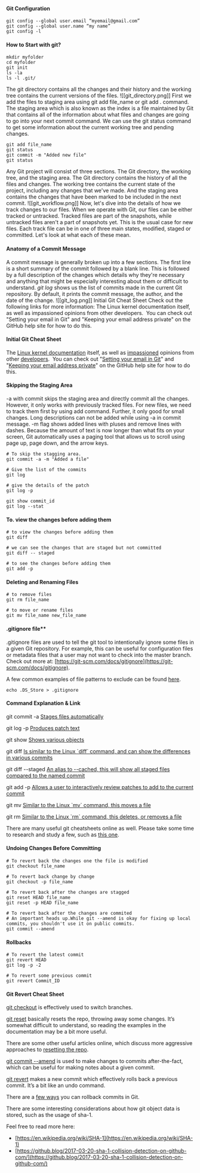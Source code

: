 #### Git Configuration
```Shell
git config --global user.email “myemail@gmail.com”
git config --global user.name “my name”
git config -l
````

#### How to Start with git?
```Shell
mkdir myfolder
cd myfolder
git init
ls -la
ls -l .git/
```
The git directory contains all the changes and their history and the working tree contains the current versions of the files.
![[git_directory.png]]
First we add the files to staging area using git add file_name or git add . command. The staging area which is also known as the index is a file maintained by Git that contains all of the information about what files and changes are going to go into your next commit command. We can use the git status command to get some information about the current working tree and pending changes. 
```Shell
git add file_name
git status
git commit -m "Added new file"
git status
```
Any Git project will consist of three sections. The Git directory, the working tree, and the staging area. The Git directory contains the history of all the files and changes. The working tree contains the current state of the project, including any changes that we've made. And the staging area contains the changes that have been marked to be included in the next commit. 
![[git_workflow.png]]
Now, let's dive into the details of how we track changes to our files. When we operate with Git, our files can be either tracked or untracked. Tracked files are part of the snapshots, while untracked files aren't a part of snapshots yet. This is the usual case for new files. Each track file can be in one of three main states, modified, staged or committed. Let's look at what each of these mean. 

#### Anatomy of a Commit Message
A commit message is generally broken up into a few sections. The first line is a short summary of the commit followed by a blank line. This is followed by a full description of the changes which details why they're necessary and anything that might be especially interesting about them or difficult to understand. *git log* shows us the list of commits made in the current Git  repository. By default, it prints the commit message, the author, and the date of the change.
![[git_log.png]]
Initial Git Cheat Sheet
Check out the following links for more information:
The Linux kernel documentation itself, as well as impassioned opinions from other developers.  
You can check out "Setting your email in Git" and "Keeping your email address private" on the GitHub help site for how to do this.

#### Initial Git Cheat Sheet
The [Linux kernel documentation](https://git.kernel.org/pub/scm/linux/kernel/git/torvalds/linux.git/tree/Documentation/process/submitting-patches.rst?id=HEAD) itself, as well as [impassioned](http://stopwritingramblingcommitmessages.com/) opinions from other [developers](https://robots.thoughtbot.com/5-useful-tips-for-a-better-commit-message). 
You can check out "[Setting your email in Git](https://help.github.com/articles/setting-your-email-in-git/)" and "[Keeping your email address private](https://help.github.com/articles/keeping-your-email-address-private/)" on the GitHub help site for how to do this.

#### Skipping the Staging Area
-a with commit skips the staging area and directly commit all the changes. However, it only works with previously tracked files. For new files, we need to track them first by using add command. Further, it only good for small changes. Long descriptions can not be added while using -a in commit message. 
-m flag shows added lines with pluses and remove lines with dashes. 
Because the amount of text is now longer than what fits on your screen, 
Git automatically uses a paging tool that allows us to scroll using page up, 
page down, and the arrow keys. 
```Script
# To skip the stagging area.
git commit -a -m "Added a file"

# Give the list of the commits
git log 

# give the details of the patch
git log -p 

git show commit_id
git log --stat
```

#### To. view the changes before adding them
```Script
# to view the changes before adding them
git diff

# we can see the changes that are staged but not committed
git diff -- staged

# to see the changes before adding them
git add -p
````
####  Deleting and Renaming Files
```Script
# to remove files
git rm file_name

# to move or rename files
git mv file_name new_file_name
```
####  .gitignore file**
.gitignore files are used to tell the git tool to intentionally ignore some files in a given Git repository. For example, this can be useful for configuration files or metadata files that a user may not want to check into the master branch. Check out more at: [https://git-scm.com/docs/gitignore](https://git-scm.com/docs/gitignore).

A few common examples of file patterns to exclude can be found [here](https://gist.github.com/octocat/9257657).

```Script
echo .DS_Store > .gitignore
````

#### Command Explanation & Link
git commit -a
[Stages files automatically](https://git-scm.com/docs/git-commit#Documentation/git-commit.txt---all)

git log -p
[Produces patch text](https://git-scm.com/docs/git-log#_generating_patch_text_with_p)

git show
[Shows various objects](https://git-scm.com/docs/git-show)

git diff
[Is similar to the Linux \`diff\` command, and can show the differences in various commits](https://git-scm.com/docs/git-diff)

git diff --staged
[An alias to --cached, this will show all staged files compared to the named commit](https://git-scm.com/docs/git-diff)

git add -p
[Allows a user to interactively review patches to add to the current commit](https://git-scm.com/docs/git-add)

git mv
[Similar to the Linux \`mv\` command, this moves a file](https://git-scm.com/docs/git-mv)

git rm
[Similar to the Linux \`rm\` command, this deletes, or removes a file](https://git-scm.com/docs/git-rm)

There are many useful git cheatsheets online as well. Please take some time to research and study a few, such as [this one](https://github.github.com/training-kit/downloads/github-git-cheat-sheet.pdf).
#### Undoing Changes Before Committing
```Script
# To revert back the changes one the file is modified
git checkout file_name 

# To revert back change by change
git checkout -p file_name

# To revert back after the changes are stagged
git reset HEAD file_name
git reset -p HEAD file_name

# To revert back after the changes are commited
# An important heads up.While git --amend is okay for fixing up local commits, you shouldn't use it on public commits.
git commit --amend
```
#### Rollbacks
```Script
# To revert the latest commit
git revert HEAD
git log -p -2

# To revert some previous commit
git revert Commit_ID
```
#### Git Revert Cheat Sheet
[git checkout](https://git-scm.com/docs/git-checkout) is effectively used to switch branches.

[git reset](https://git-scm.com/docs/git-reset#_examples) basically resets the repo, throwing away some changes. It’s somewhat difficult to understand, so reading the examples in the documentation may be a bit more useful.

There are some other useful articles online, which discuss more aggressive approaches to [resetting the repo](https://jwiegley.github.io/git-from-the-bottom-up/3-Reset/4-doing-a-hard-reset.html).

[git commit --amend](https://git-scm.com/docs/git-commit#Documentation/git-commit.txt---amend) is used to make changes to commits after-the-fact, which can be useful for making notes about a given commit.

[git revert](https://git-scm.com/docs/git-revert) makes a new commit which effectively rolls back a previous commit. It’s a bit like an undo command.

There are a [few ways](https://git-scm.com/book/en/v2/Git-Basics-Undoing-Things) you can rollback commits in Git.

There are some interesting considerations about how git object data is stored, such as the usage of sha-1.

Feel free to read more here:

-   [https://en.wikipedia.org/wiki/SHA-1](https://en.wikipedia.org/wiki/SHA-1)
-   [https://github.blog/2017-03-20-sha-1-collision-detection-on-github-com/](https://github.blog/2017-03-20-sha-1-collision-detection-on-github-com/)